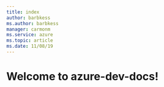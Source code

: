 ```yaml
---
title: index
author: barbkess
ms.author: barbkess
manager: carmonm
ms.service: azure
ms.topic: article
ms.date: 11/08/19
---
```


# Welcome to azure-dev-docs!